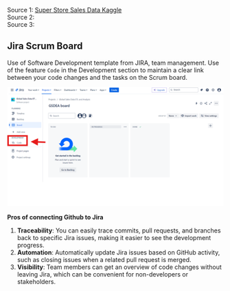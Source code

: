 Source 1: [Super Store Sales Data Kaggle](https://www.kaggle.com/datasets/rohitsahoo/sales-forecasting/data)  
Source 2:  
Source 3:  

## Jira Scrum Board

Use of Software Development template from JIRA, team management. Use of the feature `Code` in the Development section to maintain a clear link between your code changes and the tasks on the Scrum board.

![](jira_use_of_code_development.png)

**Pros of connecting Github to Jira**

  1. **Traceability**: You can easily trace commits, pull requests, and branches back to specific Jira issues, making it easier to see the development progress.
  2. **Automation**: Automatically update Jira issues based on GitHub activity, such as closing issues when a related pull request is merged.
  3. **Visibility**: Team members can get an overview of code changes without leaving Jira, which can be convenient for non-developers or stakeholders.

